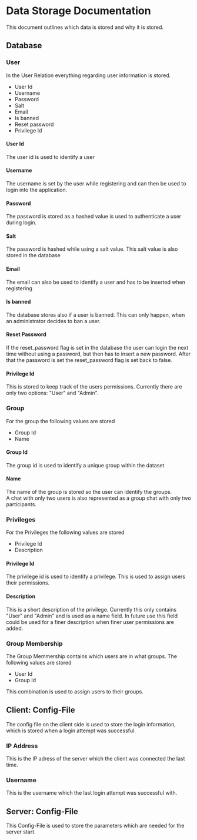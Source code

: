 # Data Storage Documentation
This document outlines which data is stored and why it is stored.

## Database

### User
In the User Relation everything regarding user information is stored. 

- User Id
- Username
- Password
- Salt
- Email 
- Is banned
- Reset password
- Privilege Id

#### User Id
The user id is used to identify a user

#### Username
The username is set by the user while registering and can then be used to login into the application. 

#### Password
The password is stored as a hashed value is used to authenticate a user during login.

#### Salt
The password is hashed while using a salt value. This salt value is also stored in the database

#### Email
The email can also be used to identify a user and has to be inserted when registering

#### Is banned
The database stores also if a user is banned. This can only happen, when an administrator decides to ban a user.

#### Reset Password
If the reset_password flag is set in the database the user can login the next time without using a password, but then has to insert a new password. After that the password is set the reset_password flag is set back to false.

#### Privilege Id
This is stored to keep track of the users permissions. Currently there are only two options: "User" and "Admin".

### Group
For the group the following values are stored

- Group Id
- Name

#### Group Id
The group id is used to identify a unique group within the dataset

#### Name
The name of the group is stored so the user can identify the groups. \
A chat with only two users is also represented as a group chat with only two participants.

### Privileges
For the Privileges the following values are stored

- Privilege Id
- Description

#### Privilege Id
The privilege id is used to identify a privilege. This is used to assign users their permissions.

#### Description
This is a short description of the privilege. Currently this only contains "User" and "Admin" and is used as a name field. In future use this field could be used for a finer description when finer user permissions are added.

### Group Membership
The Group Memmership contains which users are in what groups.
The following values are stored

- User Id
- Group Id

This combination is used to assign users to their groups.

## Client: Config-File
The config file on the client side is used to store the login information, which is stored when a login attempt was successful.

### IP Address
This is the IP adress of the server which the client was connected the last time.

### Username
This is the username which the last login attempt was successful with.

## Server: Config-File
This Config-File is used to store the parameters which are needed for the server start.